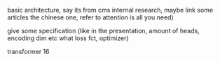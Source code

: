 basic architecture, say its from cms internal research, maybe link some articles the chinese one, refer to attention is all you need)

give some specification (like in the presentation, amount of heads, encoding dim etc what loss fct, optimizer)

transformer 16
